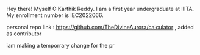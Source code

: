 Hey there! Myself C Karthik Reddy. I am a first year undergraduate at IIITA. My enrollment number is IEC2022066.

personal repo link : https://github.com/TheDivineAurora/calculator , added as contributor

iam making a temporrary change for the pr
